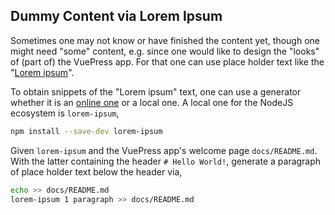 ## Dummy Content via Lorem Ipsum

Sometimes one may not know or have finished the content yet,
though one might need "some" content, e.g. since one would like 
to design the "looks" of (part of) the VuePress app. For that one 
can use place holder text like the "[Lorem ipsum](https://en.wikipedia.org/wiki/Lorem_ipsum)".

To obtain snippets of the "Lorem ipsum" text, one can use a generator whether it 
is an [online one](https://www.lipsum.com/) or a local one. A local one for the 
NodeJS ecosystem is `lorem-ipsum`,
```bash
npm install --save-dev lorem-ipsum
``` 

Given `lorem-ipsum` and the VuePress app's welcome page `docs/README.md`. 
With the latter containing the header `# Hello World!`, generate a paragraph
of place holder text below the header via,
```bash
echo >> docs/README.md
lorem-ipsum 1 paragraph >> docs/README.md
```
